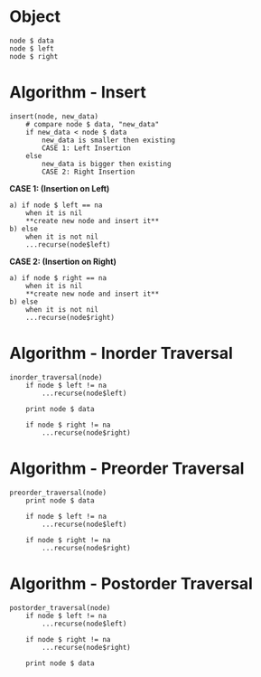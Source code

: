 # Object

```
node $ data
node $ left
node $ right
```

# Algorithm - Insert

```
insert(node, new_data)
    # compare node $ data, "new_data"
    if new_data < node $ data
        new_data is smaller then existing
        CASE 1: Left Insertion
    else
        new_data is bigger then existing
        CASE 2: Right Insertion
```


**CASE 1: (Insertion on Left)**
```
a) if node $ left == na
    when it is nil
    **create new node and insert it**
b) else
    when it is not nil
    ...recurse(node$left)
```
    
**CASE 2: (Insertion on Right)**
```
a) if node $ right == na
    when it is nil
    **create new node and insert it**
b) else
    when it is not nil
    ...recurse(node$right)
```

# Algorithm - Inorder Traversal

```
inorder_traversal(node)
    if node $ left != na
        ...recurse(node$left)
    
    print node $ data

    if node $ right != na
        ...recurse(node$right)
```

# Algorithm - Preorder Traversal

```
preorder_traversal(node)
    print node $ data

    if node $ left != na
        ...recurse(node$left)

    if node $ right != na
        ...recurse(node$right)
```

# Algorithm - Postorder Traversal

```
postorder_traversal(node)
    if node $ left != na
        ...recurse(node$left)

    if node $ right != na
        ...recurse(node$right)
    
    print node $ data
```

